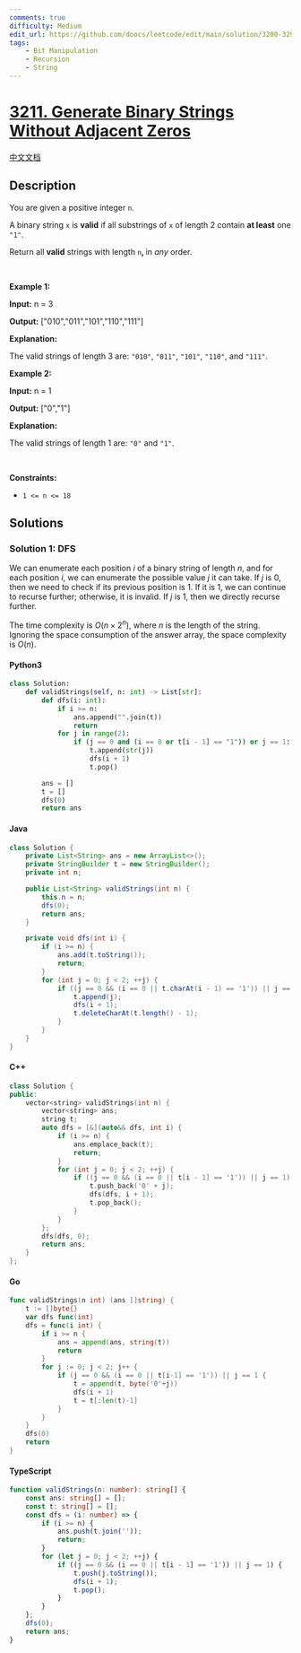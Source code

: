 ```yaml
---
comments: true
difficulty: Medium
edit_url: https://github.com/doocs/leetcode/edit/main/solution/3200-3299/3211.Generate%20Binary%20Strings%20Without%20Adjacent%20Zeros/README_EN.md
tags:
    - Bit Manipulation
    - Recursion
    - String
---
```


<!-- problem:start -->

# [3211. Generate Binary Strings Without Adjacent Zeros](https://leetcode.com/problems/generate-binary-strings-without-adjacent-zeros)

[中文文档](/solution/3200-3299/3211.Generate%20Binary%20Strings%20Without%20Adjacent%20Zeros/README.md)

## Description

<!-- description:start -->

<p>You are given a positive integer <code>n</code>.</p>

<p>A binary string <code>x</code> is <strong>valid</strong> if all <span data-keyword="substring-nonempty">substrings</span> of <code>x</code> of length 2 contain <strong>at least</strong> one <code>&quot;1&quot;</code>.</p>

<p>Return all <strong>valid</strong> strings with length <code>n</code><strong>, </strong>in <em>any</em> order.</p>

<p>&nbsp;</p>
<p><strong class="example">Example 1:</strong></p>

<div class="example-block">
<p><strong>Input:</strong> <span class="example-io">n = 3</span></p>

<p><strong>Output:</strong> <span class="example-io">[&quot;010&quot;,&quot;011&quot;,&quot;101&quot;,&quot;110&quot;,&quot;111&quot;]</span></p>

<p><strong>Explanation:</strong></p>

<p>The valid strings of length 3 are: <code>&quot;010&quot;</code>, <code>&quot;011&quot;</code>, <code>&quot;101&quot;</code>, <code>&quot;110&quot;</code>, and <code>&quot;111&quot;</code>.</p>
</div>

<p><strong class="example">Example 2:</strong></p>

<div class="example-block">
<p><strong>Input:</strong> <span class="example-io">n = 1</span></p>

<p><strong>Output:</strong> <span class="example-io">[&quot;0&quot;,&quot;1&quot;]</span></p>

<p><strong>Explanation:</strong></p>

<p>The valid strings of length 1 are: <code>&quot;0&quot;</code> and <code>&quot;1&quot;</code>.</p>
</div>

<p>&nbsp;</p>
<p><strong>Constraints:</strong></p>

<ul>
	<li><code>1 &lt;= n &lt;= 18</code></li>
</ul>

<!-- description:end -->

## Solutions

<!-- solution:start -->

### Solution 1: DFS

We can enumerate each position $i$ of a binary string of length $n$, and for each position $i$, we can enumerate the possible value $j$ it can take. If $j$ is $0$, then we need to check if its previous position is $1$. If it is $1$, we can continue to recurse further; otherwise, it is invalid. If $j$ is $1$, then we directly recurse further.

The time complexity is $O(n \times 2^n)$, where $n$ is the length of the string. Ignoring the space consumption of the answer array, the space complexity is $O(n)$.

<!-- tabs:start -->

#### Python3

```python
class Solution:
    def validStrings(self, n: int) -> List[str]:
        def dfs(i: int):
            if i >= n:
                ans.append("".join(t))
                return
            for j in range(2):
                if (j == 0 and (i == 0 or t[i - 1] == "1")) or j == 1:
                    t.append(str(j))
                    dfs(i + 1)
                    t.pop()

        ans = []
        t = []
        dfs(0)
        return ans
```

#### Java

```java
class Solution {
    private List<String> ans = new ArrayList<>();
    private StringBuilder t = new StringBuilder();
    private int n;

    public List<String> validStrings(int n) {
        this.n = n;
        dfs(0);
        return ans;
    }

    private void dfs(int i) {
        if (i >= n) {
            ans.add(t.toString());
            return;
        }
        for (int j = 0; j < 2; ++j) {
            if ((j == 0 && (i == 0 || t.charAt(i - 1) == '1')) || j == 1) {
                t.append(j);
                dfs(i + 1);
                t.deleteCharAt(t.length() - 1);
            }
        }
    }
}
```

#### C++

```cpp
class Solution {
public:
    vector<string> validStrings(int n) {
        vector<string> ans;
        string t;
        auto dfs = [&](auto&& dfs, int i) {
            if (i >= n) {
                ans.emplace_back(t);
                return;
            }
            for (int j = 0; j < 2; ++j) {
                if ((j == 0 && (i == 0 || t[i - 1] == '1')) || j == 1) {
                    t.push_back('0' + j);
                    dfs(dfs, i + 1);
                    t.pop_back();
                }
            }
        };
        dfs(dfs, 0);
        return ans;
    }
};
```

#### Go

```go
func validStrings(n int) (ans []string) {
	t := []byte{}
	var dfs func(int)
	dfs = func(i int) {
		if i >= n {
			ans = append(ans, string(t))
			return
		}
		for j := 0; j < 2; j++ {
			if (j == 0 && (i == 0 || t[i-1] == '1')) || j == 1 {
				t = append(t, byte('0'+j))
				dfs(i + 1)
				t = t[:len(t)-1]
			}
		}
	}
	dfs(0)
	return
}
```

#### TypeScript

```ts
function validStrings(n: number): string[] {
    const ans: string[] = [];
    const t: string[] = [];
    const dfs = (i: number) => {
        if (i >= n) {
            ans.push(t.join(''));
            return;
        }
        for (let j = 0; j < 2; ++j) {
            if ((j == 0 && (i == 0 || t[i - 1] == '1')) || j == 1) {
                t.push(j.toString());
                dfs(i + 1);
                t.pop();
            }
        }
    };
    dfs(0);
    return ans;
}
```

<!-- tabs:end -->

<!-- solution:end -->

<!-- problem:end -->
